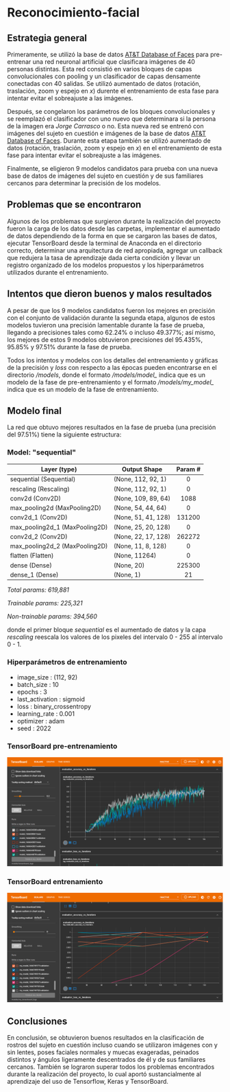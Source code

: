 # Reconocimiento-facial
## Estrategia general
Primeramente, se utilizó la base de datos [AT&T Database of Faces](https://www.kaggle.com/datasets/kasikrit/att-database-of-faces?select=README) para pre-entrenar una red neuronal artificial que clasificara imágenes de 40 personas distintas. Esta red consistió en varios bloques de capas convolucionales con pooling y un clasificador de capas densamente conectadas con 40 salidas. Se utilizó aumentado de datos (rotación, traslación, zoom y espejo en *x*) durente el entrenamiento de esta fase para intentar evitar el sobreajuste a las imágenes.

Después, se congelaron los parámetros de los bloques convolucionales y se reemplazó el clasificador con uno nuevo que determinara si la persona de la imagen era *Jorge Carrasco* o no. Esta nueva red se entrenó con imágenes del sujeto en cuestión e imágenes de la base de datos [AT&T Database of Faces](https://www.kaggle.com/datasets/kasikrit/att-database-of-faces?select=README). Durante esta etapa también se utilizó aumentado de datos (rotación, traslación, zoom y espejo en *x*) en el entrenamiento de esta fase para intentar evitar el sobreajuste a las imágenes.

Finalmente, se eligieron 9 modelos candidatos para prueba con una nueva base de datos de imágenes del sujeto en cuestión y de sus familiares cercanos para determinar la precisión de los modelos.

## Problemas que se encontraron
Algunos de los problemas que surgieron durante la realización del proyecto fueron la carga de los datos desde las carpetas, implementar el aumentado de datos dependiendo de la forma en que se cargaron las bases de datos, ejecutar TensorBoard desde la terminal de Anaconda en el directorio correcto, determinar una arquitectura de red apropiada, agregar un callback que redujera la tasa de aprendizaje dada cierta condición y llevar un registro organizado de los modelos propuestos y los hiperparámetros utilizados durante el entrenamiento.

## Intentos que dieron buenos y malos resultados
A pesar de que los 9 modelos candidatos fueron los mejores en precisión con el conjunto de validación durante la segunda etapa, algunos de estos modelos tuvieron una precisión lamentable durante la fase de prueba, llegando a precisiones tales como 62.24% o incluso 49.377%; así mismo, los mejores de estos 9 modelos obtuvieron precisiones del 95.435%, 95.85% y 97.51% durante la fase de prueba.

Todos los intentos y modelos con los detalles del entrenamiento y gráficas de la precisión y *loss* con respecto a las épocas pueden encontrarse en el directorio */models*, donde el formato */models/model_* indica que es un modelo de la fase de pre-entrenamiento y el formato */models/my_model_* indica que es un modelo de la fase de entrenamiento.

## Modelo final
La red que obtuvo mejores resultados en la fase de prueba (una precisión del 97.51%) tiene la siguiente estructura:

### Model: "sequential"

| Layer (type)                   | Output Shape        | Param # |
| ------------------------------ | ------------------- | :-----: |
| sequential (Sequential)        | (None, 112, 92, 1)  | 0       |
| rescaling (Rescaling)          | (None, 112, 92, 1)  | 0       |
| conv2d (Conv2D)                | (None, 109, 89, 64) | 1088    |
| max_pooling2d (MaxPooling2D)   | (None, 54, 44, 64)  | 0       |
| conv2d_1 (Conv2D)              | (None, 51, 41, 128) | 131200  |
| max_pooling2d_1 (MaxPooling2D) | (None, 25, 20, 128) | 0       |
| conv2d_2 (Conv2D)              | (None, 22, 17, 128) | 262272  |
| max_pooling2d_2 (MaxPooling2D) | (None, 11, 8, 128)  | 0       |
| flatten (Flatten)              | (None, 11264)       | 0       |
| dense (Dense)                  | (None, 20)          | 225300  |
| dense_1 (Dense)                | (None, 1)           | 21      |

*Total params: 619,881*

*Trainable params: 225,321*

*Non-trainable params: 394,560*

donde el primer bloque *sequential* es el aumentado de datos y la capa *rescaling* reescala los valores de los pixeles del intervalo 0 - 255 al intervalo 0 - 1.

### Hiperparámetros de entrenamiento
- image_size      : (112, 92)
- batch_size      : 10
- epochs          : 3
- last_activation : sigmoid
- loss            : binary_crossentropy
- learning_rate   : 0.001
- optimizer       : adam
- seed            : 2022

### TensorBoard pre-entrenamiento
![TensorBoard pre-entrenamiento](./Tensorboard_img/Pre-train_val_accuracy.PNG)

### TensorBoard entrenamiento
![TensorBoard pre-entrenamiento](./Tensorboard_img/Fine-tune_val_accuracy.PNG)


## Conclusiones
En conclusión, se obtuvieron buenos resultados en la clasificación de rostros del sujeto en cuestión incluso cuando se utilizaron imágenes con y sin lentes, poses faciales normales y muecas exageradas, peinados distintos y ángulos ligeramente descentrados de él y de sus familiares cercanos. También se lograron superar todos los problemas encontrados durante la realización del proyecto, lo cual aportó sustancialmente al aprendizaje del uso de Tensorflow, Keras y TensorBoard.